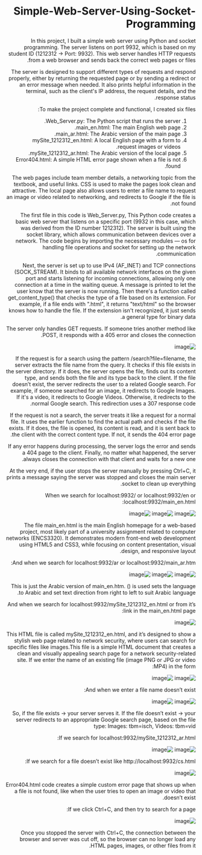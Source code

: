# Simple-Web-Server-Using-Socket-Programming
In this project, I built a simple web server using Python and socket programming. The server listens on port 9932, which is based on my student ID (1212312 → Port: 9932). This web server handles HTTP requests from a web browser and sends back the correct web pages or files.

The server is designed to support different types of requests and respond properly, either by returning the requested page or by sending a redirect or an error message when needed. It also prints helpful information in the terminal, such as the client's IP address, the request details, and the response status.

To make the project complete and functional, I created six files:
1.	Web_Server.py: The Python script that runs the server.
2.	main_en.html: The main English web page.
3.	main_ar.html: The Arabic version of the main page.
4.	mySite_1212312_en.html: A local English page with a form to request images or videos.
5.	mySite_1212312_ar.html: The Arabic version of the local page.
6.	Error404.html: A simple HTML error page shown when a file is not found.

The web pages include team member details, a networking topic from the textbook, and useful links. CSS is used to make the pages look clean and attractive. The local page also allows users to enter a file name to request an image or video related to networking, and redirects to Google if the file is not found.

The first file in this code is Web_Server.py, This Python code creates a basic web server that listens on a specific port (9932 in this case, which was derived from the ID number 1212312). The server is built using the socket library, which allows communication between devices over a network. The code begins by importing the necessary modules — os for handling file operations and socket for setting up the network communication.

Next, the server is set up to use IPv4 (AF_INET) and TCP connections (SOCK_STREAM). It binds to all available network interfaces on the given port and starts listening for incoming connections, allowing only one connection at a time in the waiting queue. A message is printed to let the user know that the server is now running.
Then there's a function called get_content_type() that checks the type of a file based on its extension. For example, if a file ends with ".html", it returns "text/html" so the browser knows how to handle the file. If the extension isn't recognized, it just sends a general type for binary data.

The server only handles GET requests. If someone tries another method like POST, it responds with a 405 error and closes the connection.

![image](https://github.com/user-attachments/assets/10750362-0afc-4ced-a2dd-7859fbb0050d)

If the request is for a search using the pattern /search?file=filename, the server extracts the file name from the query. It checks if this file exists in the server directory. If it does, the server opens the file, finds out its content type, and sends both the file and its type back to the client. If the file doesn’t exist, the server redirects the user to a related Google search. For example, if someone searched for an image, it redirects to Google Images. If it's a video, it redirects to Google Videos. Otherwise, it redirects to the normal Google search. This redirection uses a 307 response code.

If the request is not a search, the server treats it like a request for a normal file. It uses the earlier function to find the actual path and checks if the file exists. If it does, the file is opened, its content is read, and it is sent back to the client with the correct content type. If not, it sends the 404 error page.

If any error happens during processing, the server logs the error and sends a 404 page to the client. Finally, no matter what happened, the server always closes the connection with that client and waits for a new one.

At the very end, if the user stops the server manually by pressing Ctrl+C, it prints a message saying the server was stopped and closes the main server socket to clean up everything.

When we search for localhost:9932/ or localhost:9932/en or localhost:9932/main_en.html: 

![image](https://github.com/user-attachments/assets/79ff092e-0f62-4415-a82c-18141e58d81c)
![image](https://github.com/user-attachments/assets/af8e4766-75ae-4379-94e5-ebf1885df7f7)
![image](https://github.com/user-attachments/assets/65920489-2679-4bd9-9454-91d72b2c4cfe)

The file main_en.html is the main English homepage for a web-based project, most likely part of a university assignment related to computer networks (ENCS3320). It demonstrates modern front-end web development using HTML5 and CSS3, while focusing on content presentation, visual design, and responsive layout.

And when we search for localhost:9932/ar or localhost:9932/main_ar.htm:

![image](https://github.com/user-attachments/assets/17bbe1f9-f66f-47b1-9bdf-42c8d9fbde42)
![image](https://github.com/user-attachments/assets/4ceb4bc0-5e83-470f-bf1a-8bc70c0144d5)
![image](https://github.com/user-attachments/assets/f79e00e3-5b04-4415-ba60-4bec832d553a)

This is just the Arabic version of main_en.htm.
(<html lang="ar" dir="rtl">) is used sets the language to Arabic and set text direction from right to left to suit Arabic language.

And when we search for localhost:9932/mySite_1212312_en.html or from it’s link in the main_en.html page:

![image](https://github.com/user-attachments/assets/60a6ebc4-5591-466a-809e-fe94ad7b35a0)

This HTML file is called mySite_1212312_en.html, and it’s designed to show a stylish web page related to network security, where users can search for specific files like images.This file is a simple HTML document that creates a clean and visually appealing search page for a network security-related site. 
If we enter the name of an existing file (image PNG or JPG or video MP4) in the form:

![image](https://github.com/user-attachments/assets/fd2f5c0a-6a1e-438f-88c4-40ff3e0ff308)
![image](https://github.com/user-attachments/assets/4e5ad7d1-c2f4-4d67-9b48-b6340a134618)

And when we enter a file name doesn’t exist:

![image](https://github.com/user-attachments/assets/057bd14f-84d4-426a-90cc-a6b0a2f955e4)
![image](https://github.com/user-attachments/assets/24e23b8b-4f17-424c-91c4-bf167fb785d1)

So, if the file exists → your server serves it.
If the file doesn’t exist → your server redirects to an appropriate Google search page, based on the file type: Images: tbm=isch, Videos: tbm=vid

If we search for localhost:9932/mySite_1212312_ar.html:

![image](https://github.com/user-attachments/assets/1571008a-ed6d-47db-8d54-def1a799130e)
![image](https://github.com/user-attachments/assets/e91cd793-f2fa-4bc2-9694-b702c2a3ca04)

If we search for a file doesn’t exist like http://localhost:9932/cs.html:

![image](https://github.com/user-attachments/assets/2ce18481-22e0-4cf3-b5d2-2b8236f3fa26)

Error404.html code creates a simple custom error page that shows up when a file is not found, like when the user tries to open an image or video that doesn’t exist. 

If we click Ctrl+C, and then try to search for a page:

![image](https://github.com/user-attachments/assets/9212e958-82ea-4137-b0c6-cd4987d38cd2)

Once you stopped the server with Ctrl+C, the connection between the browser and server was cut off, so the browser can no longer load any HTML pages, images, or other files from it.
